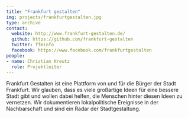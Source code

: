 ```yaml
---
title: "Frankfurt gestalten"
img: projects/frankfurtgestalten.jpg
type: archive
contact:
  website: http://www.frankfurt-gestalten.de/
  github: https://github.com/frankfurt-gestalten
  twitter: ffminfo
  facebook: https://www.facebook.com/frankfurtgestalten
people:
- name: Christian Kreutz
  role: Projektleiter
---
```


Frankfurt Gestalten ist eine Plattform von und für die Bürger der Stadt Frankfurt. Wir glauben, dass es viele großartige Ideen für eine bessere Stadt gibt und wollen dabei helfen, die Menschen hinter diesen Ideen zu vernetzen. Wir dokumentieren lokalpolitische Ereignisse in der Nachbarschaft und sind ein Radar der Stadtgestaltung.
